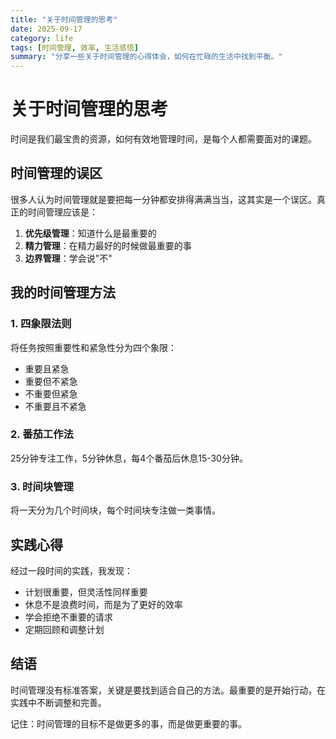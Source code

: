 ```yaml
---
title: "关于时间管理的思考"
date: 2025-09-17
category: life
tags: [时间管理, 效率, 生活感悟]
summary: "分享一些关于时间管理的心得体会，如何在忙碌的生活中找到平衡。"
---
```


# 关于时间管理的思考

时间是我们最宝贵的资源，如何有效地管理时间，是每个人都需要面对的课题。

## 时间管理的误区

很多人认为时间管理就是要把每一分钟都安排得满满当当，这其实是一个误区。真正的时间管理应该是：

1. **优先级管理**：知道什么是最重要的
2. **精力管理**：在精力最好的时候做最重要的事
3. **边界管理**：学会说"不"

## 我的时间管理方法

### 1. 四象限法则

将任务按照重要性和紧急性分为四个象限：
- 重要且紧急
- 重要但不紧急
- 不重要但紧急
- 不重要且不紧急

### 2. 番茄工作法

25分钟专注工作，5分钟休息，每4个番茄后休息15-30分钟。

### 3. 时间块管理

将一天分为几个时间块，每个时间块专注做一类事情。

## 实践心得

经过一段时间的实践，我发现：

- 计划很重要，但灵活性同样重要
- 休息不是浪费时间，而是为了更好的效率
- 学会拒绝不重要的请求
- 定期回顾和调整计划

## 结语

时间管理没有标准答案，关键是要找到适合自己的方法。最重要的是开始行动，在实践中不断调整和完善。

记住：时间管理的目标不是做更多的事，而是做更重要的事。
